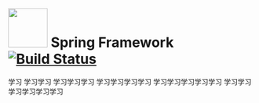 # <img src="src/docs/spring-framework.png" width="80" height="80"> Spring Framework [![Build Status](https://ci.spring.io/api/v1/teams/spring-framework/pipelines/spring-framework-5.3.x/jobs/build/badge)](https://ci.spring.io/teams/spring-framework/pipelines/spring-framework-5.3.x?groups=Build")


学习
学习学习
学习学习学习
学习学习学习学习
学习学习学习学习学习
学习学习学习学习学习学习
